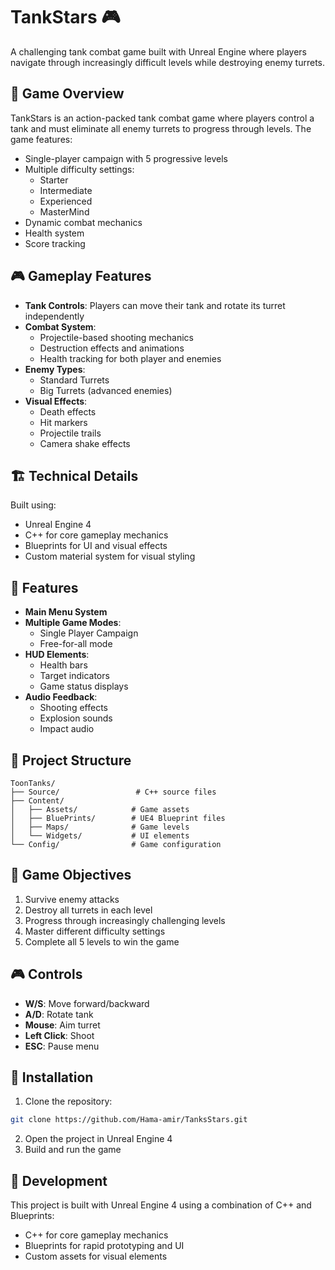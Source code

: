# TankStars 🎮

A challenging tank combat game built with Unreal Engine where players navigate through increasingly difficult levels while destroying enemy turrets.

## 🎯 Game Overview

TankStars is an action-packed tank combat game where players control a tank and must eliminate all enemy turrets to progress through levels. The game features:

- Single-player campaign with 5 progressive levels
- Multiple difficulty settings:
  - Starter
  - Intermediate
  - Experienced
  - MasterMind
- Dynamic combat mechanics
- Health system
- Score tracking

## 🎮 Gameplay Features

- **Tank Controls**: Players can move their tank and rotate its turret independently
- **Combat System**: 
  - Projectile-based shooting mechanics
  - Destruction effects and animations
  - Health tracking for both player and enemies
- **Enemy Types**:
  - Standard Turrets
  - Big Turrets (advanced enemies)
- **Visual Effects**:
  - Death effects
  - Hit markers
  - Projectile trails
  - Camera shake effects

## 🏗️ Technical Details

Built using:
- Unreal Engine 4
- C++ for core gameplay mechanics
- Blueprints for UI and visual effects
- Custom material system for visual styling

## 🎨 Features

- **Main Menu System**
- **Multiple Game Modes**:
  - Single Player Campaign
  - Free-for-all mode
- **HUD Elements**:
  - Health bars
  - Target indicators
  - Game status displays
- **Audio Feedback**:
  - Shooting effects
  - Explosion sounds
  - Impact audio

## 🔧 Project Structure

```
ToonTanks/
├── Source/                 # C++ source files
├── Content/
│   ├── Assets/            # Game assets
│   ├── BluePrints/        # UE4 Blueprint files
│   ├── Maps/              # Game levels
│   └── Widgets/           # UI elements
└── Config/                # Game configuration
```

## 🎯 Game Objectives

1. Survive enemy attacks
2. Destroy all turrets in each level
3. Progress through increasingly challenging levels
4. Master different difficulty settings
5. Complete all 5 levels to win the game

## 🎮 Controls

- **W/S**: Move forward/backward
- **A/D**: Rotate tank
- **Mouse**: Aim turret
- **Left Click**: Shoot
- **ESC**: Pause menu

## 🚀 Installation

1. Clone the repository:
```bash
git clone https://github.com/Hama-amir/TanksStars.git
```
2. Open the project in Unreal Engine 4
3. Build and run the game

## 🔨 Development

This project is built with Unreal Engine 4 using a combination of C++ and Blueprints:
- C++ for core gameplay mechanics
- Blueprints for rapid prototyping and UI
- Custom assets for visual elements